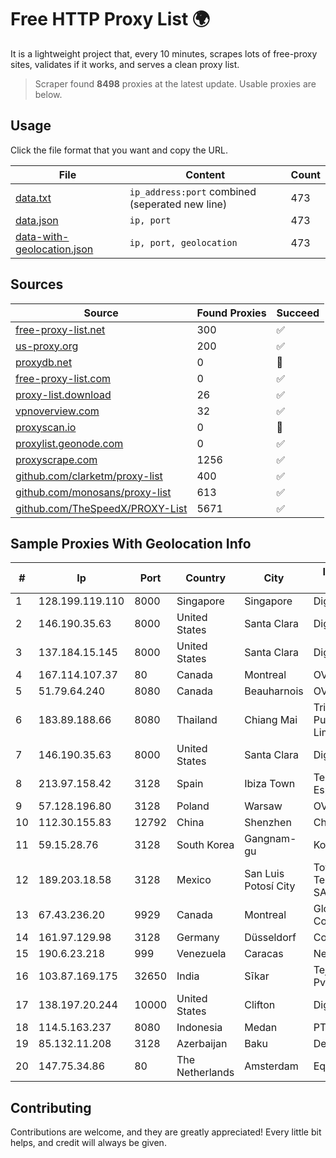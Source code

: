 
# Free HTTP Proxy List 🌍

It is a lightweight project that, every 10 minutes, scrapes lots of free-proxy sites, validates if it works, and serves a clean proxy list.


> Scraper found **8498** proxies at the latest update. Usable proxies are below.

## Usage

Click the file format that you want and copy the URL.


|File|Content|Count|
|----|-------|-----|
|[data.txt](https://raw.githubusercontent.com/themiralay/Proxy-List-World/master/data.txt)|`ip_address:port` combined (seperated new line)|473|
|[data.json](https://raw.githubusercontent.com/themiralay/Proxy-List-World/master/data.json)|`ip, port`|473|
|[data-with-geolocation.json](https://raw.githubusercontent.com/themiralay/Proxy-List-World/master/data-with-geolocation.json)|`ip, port, geolocation`|473|

## Sources

|Source|Found Proxies|Succeed|
|------|-------------|-------|
|[free-proxy-list.net](https://free-proxy-list.net)|300|✅|
|[us-proxy.org](https://www.us-proxy.org)|200|✅|
|[proxydb.net](http://proxydb.net)|0|🚫|
|[free-proxy-list.com](https://free-proxy-list.com/?page=&port=&type%5B%5D=http&type%5B%5D=https&up_time=0&search=Search)|0|✅|
|[proxy-list.download](https://www.proxy-list.download/HTTP)|26|✅|
|[vpnoverview.com](https://vpnoverview.com/privacy/anonymous-browsing/free-proxy-servers)|32|✅|
|[proxyscan.io](https://www.proxyscan.io)|0|🚫|
|[proxylist.geonode.com](https://proxylist.geonode.com/api/proxy-list?limit=300&page=1&sort_by=lastChecked&sort_type=desc&protocols=http,https)|0|✅|
|[proxyscrape.com](https://api.proxyscrape.com/v2/?request=displayproxies&protocol=http&timeout=10000&country=all&ssl=all&anonymity=all)|1256|✅|
|[github.com/clarketm/proxy-list](https://raw.githubusercontent.com/clarketm/proxy-list/master/proxy-list-raw.txt)|400|✅|
|[github.com/monosans/proxy-list](https://raw.githubusercontent.com/monosans/proxy-list/main/proxies/http.txt)|613|✅|
|[github.com/TheSpeedX/PROXY-List](https://raw.githubusercontent.com/TheSpeedX/PROXY-List/master/http.txt)|5671|✅|


## Sample Proxies With Geolocation Info

|#|Ip|Port|Country|City|Internet Service Provider|
|-|--|----|-------|----|-------------------------|
|1|128.199.119.110|8000|Singapore|Singapore|DigitalOcean, LLC|
|2|146.190.35.63|8000|United States|Santa Clara|DigitalOcean, LLC|
|3|137.184.15.145|8000|United States|Santa Clara|DigitalOcean, LLC|
|4|167.114.107.37|80|Canada|Montreal|OVH SAS|
|5|51.79.64.240|8080|Canada|Beauharnois|OVH SAS|
|6|183.89.188.66|8080|Thailand|Chiang Mai|Triple T Broadband Public Company Limited|
|7|146.190.35.63|8000|United States|Santa Clara|DigitalOcean, LLC|
|8|213.97.158.42|3128|Spain|Ibiza Town|Telefonica de Espana SAU|
|9|57.128.196.80|3128|Poland|Warsaw|OVH SAS|
|10|112.30.155.83|12792|China|Shenzhen|China Mobile|
|11|59.15.28.76|3128|South Korea|Gangnam-gu|Korea Telecom|
|12|189.203.18.58|3128|Mexico|San Luis Potosí City|Total Play Telecomunicaciones SA De CV|
|13|67.43.236.20|9929|Canada|Montreal|GloboTech Communications|
|14|161.97.129.98|3128|Germany|Düsseldorf|Contabo GmbH|
|15|190.6.23.218|999|Venezuela|Caracas|Net Uno|
|16|103.87.169.175|32650|India|Sīkar|Tejays Industries Pvt Ltd|
|17|138.197.20.244|10000|United States|Clifton|DigitalOcean, LLC|
|18|114.5.163.237|8080|Indonesia|Medan|PT. INDOSAT Tbk|
|19|85.132.11.208|3128|Azerbaijan|Baku|Delta|
|20|147.75.34.86|80|The Netherlands|Amsterdam|Equinix Services|



## Contributing

Contributions are welcome, and they are greatly appreciated! Every
little bit helps, and credit will always be given.

